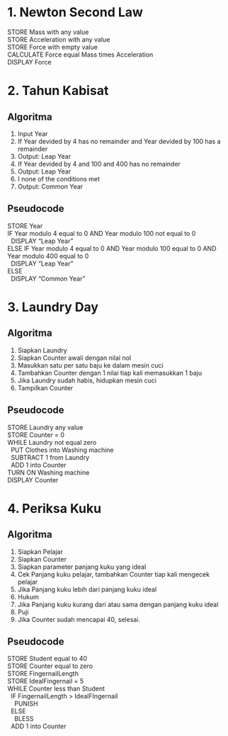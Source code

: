 # 1. Newton Second Law
STORE Mass with any value  
STORE Acceleration with any value  
STORE Force with empty value  
CALCULATE Force equal Mass times Acceleration  
DISPLAY Force  

# 2. Tahun Kabisat
## Algoritma   
  1. Input Year
  2. If Year devided by 4 has no remainder and Year devided by 100 has a remainder
  3. Output: Leap Year
  4. If Year devided by 4 and 100 and 400 has no remainder
  5. Output: Leap Year
  6. I none of the conditions met
  7. Output: Common Year 
## Pseudocode
STORE Year  
IF Year modulo 4 equal to 0 AND Year modulo 100 not equal to 0  
&nbsp;&nbsp;DISPLAY “Leap Year”  
ELSE IF Year modulo 4 equal to 0 AND Year modulo 100 equal to 0 AND Year modulo 400 equal to 0  
&nbsp;&nbsp;DISPLAY “Leap Year”  
ELSE  
&nbsp;&nbsp;DISPLAY “Common	 Year”  


# 3. Laundry Day
## Algoritma
 1. Siapkan Laundry
 2. Siapkan Counter awali dengan nilai nol
 3. Masukkan satu per satu baju ke dalam mesin cuci
 4. Tambahkan Counter dengan 1 nilai tiap kali memasukkan 1 baju
 5. Jika Laundry sudah habis, hidupkan mesin cuci
 6. Tampilkan Counter

## Pseudocode
STORE Laundry any value  
STORE Counter = 0  
WHILE Laundry not equal zero  
&nbsp;&nbsp;PUT Clothes into Washing machine  
&nbsp;&nbsp;SUBTRACT 1 from Laundry  
&nbsp;&nbsp;ADD 1 into Counter  
TURN ON Washing machine  
DISPLAY Counter  


# 4. Periksa Kuku
## Algoritma
  1. Siapkan Pelajar  
  2. Siapkan Counter  
  3. Siapkan parameter panjang kuku yang ideal  
  4. Cek Panjang kuku pelajar, tambahkan Counter tiap kali mengecek pelajar  
  5. Jika Panjang kuku lebih dari panjang kuku ideal  
  6. Hukum  
  7. Jika Panjang kuku kurang dari atau sama dengan panjang kuku ideal  
  8. Puji
  9. Jika Counter sudah mencapai 40, selesai.
## Pseudocode
STORE Student equal to 40  
STORE Counter equal to zero  
STORE FingernailLength  
STORE IdealFingernail = 5  
WHILE Counter less than Student  
&nbsp;&nbsp;IF FingernailLength > IdealFIngernail  
&nbsp;&nbsp;&nbsp;&nbsp;PUNISH  
&nbsp;&nbsp;ELSE  
&nbsp;&nbsp;&nbsp;&nbsp;BLESS  
&nbsp;&nbsp;ADD 1 into Counter  